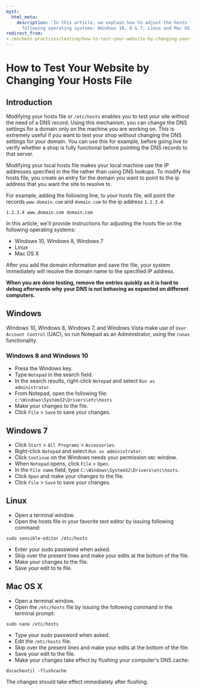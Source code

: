 ```yaml
---
myst:
  html_meta:
    description: 'In this article, we explain how to adjust the hosts file of the
      following operating systems: Windows 10, 8 & 7, Linux and Mac OS X.'
redirect_from:
- /en/best-practices/testing/how-to-test-your-website-by-changing-your-hosts-file/
---
```


<!-- source: https://support.hypernode.com/en/best-practices/testing/how-to-test-your-website-by-changing-your-hosts-file/ -->

# How to Test Your Website by Changing Your Hosts File

## Introduction

Modifying your hosts file or `/etc/hosts` enables you to test your site without the need of a DNS record.
Using this mechanism, you can change the DNS settings for a domain only on the machine you are working on.
This is extremely useful if you want to test your shop without changing the DNS settings for your domain. You can use this for example, before going live to verify whether a shop is fully functional before pointing the DNS records to that server.

Modifying your local hosts file makes your local machine use the IP addresses specified in the file rather than using DNS lookups. To modify the hosts file, you create an entry for the domain you want to point to the ip address that you want the site to resolve to.

For example, adding the following line, to your hosts file, will point the records `www.domain.com` and `domain.com` to the ip address `1.2.3.4`:

```nginx
1.2.3.4 www.domain.com domain.com
```

In this article, we'll provide instructions for adjusting the hosts file on the following operating systems:

- Windows 10, Windows 8, Windows 7
- Linux
- Mac OS X

After you add the domain information and save the file, your system immediately will resolve the domain name to the specified IP address.

**When you are done testing, remove the entries quickly as it is hard to debug afterwards why your DNS is not behaving as expected on different computers.**

## Windows

Windows 10, Windows 8, Windows 7, and Windows Vista make use of `User Account Control` (UAC), so run Notepad as an Administrator, using the `runas` functionality.

### Windows 8 and Windows 10

- Press the Windows key.
- Type `Notepad` in the search field.
- In the search results, right-click `Notepad` and select `Run as administrator`.
- From Notepad, open the following file: `c:\Windows\System32\Drivers\etc\hosts`
- Make your changes to the file.
- Click `File` > `Save` to save your changes.

## Windows 7

- Click `Start` > `All Programs` > `Accessories`.
- Right-click `Notepad` and select `Run as administrator`.
- Click `Continue` on the Windows needs your permission `UAC` window.
- When `Notepad` opens, click `File` > `Open`.
- In the `File name` field, type `C:\Windows\System32\Drivers\etc\hosts`.
- Click `Open` and make your changes to the file.
- Click `File` > `Save` to save your changes.

## Linux

- Open a terminal window.
- Open the hosts file in your favorite text editor by issuing following command:

`sudo sensible-editor /etc/hosts`

- Enter your sudo password when asked.
- Skip over the present lines and make your edits at the bottom of the file.
- Make your changes to the file.
- Save your edit to te file.

## Mac OS X

- Open a terminal window.
- Open the `/etc/hosts` file by issuing the following command in the terminal prompt:

`sudo nano /etc/hosts`

- Type your sudo password when asked.
- Edit the `/etc/hosts` file.
- Skip over the present lines and make your edits at the bottom of the file.
- Save your edit to the file.
- Make your changes take effect by flushing your computer's DNS cache:

`dscacheutil -flushcache`

The changes should take effect immediately after flushing.
